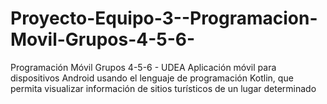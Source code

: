 # Proyecto-Equipo-3--Programacion-Movil-Grupos-4-5-6-
 Programación Móvil Grupos 4-5-6 - UDEA Aplicación móvil para dispositivos Android usando el lenguaje de programación Kotlin, que permita visualizar información de sitios turísticos de un lugar determinado
